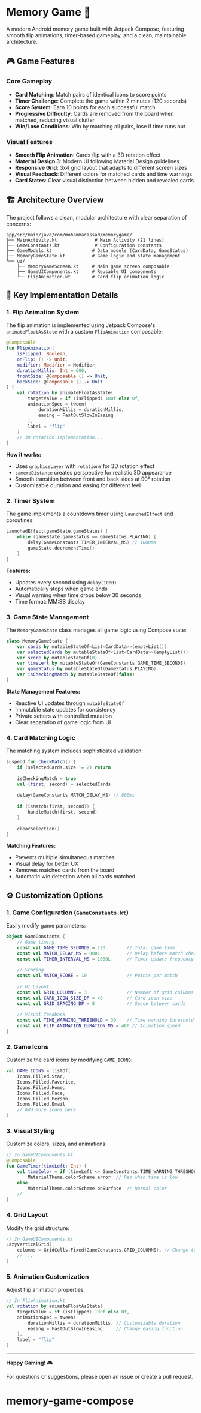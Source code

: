 # Memory Game 🧠

A modern Android memory game built with Jetpack Compose, featuring smooth flip animations, timer-based gameplay, and a clean, maintainable architecture.

## 🎮 Game Features

### Core Gameplay
- **Card Matching**: Match pairs of identical icons to score points
- **Timer Challenge**: Complete the game within 2 minutes (120 seconds)
- **Score System**: Earn 10 points for each successful match
- **Progressive Difficulty**: Cards are removed from the board when matched, reducing visual clutter
- **Win/Lose Conditions**: Win by matching all pairs, lose if time runs out

### Visual Features
- **Smooth Flip Animation**: Cards flip with a 3D rotation effect
- **Material Design 3**: Modern UI following Material Design guidelines
- **Responsive Grid**: 3x4 grid layout that adapts to different screen sizes
- **Visual Feedback**: Different colors for matched cards and time warnings
- **Card States**: Clear visual distinction between hidden and revealed cards

## 🏗️ Architecture Overview

The project follows a clean, modular architecture with clear separation of concerns:

```
app/src/main/java/com/mohammadassad/memorygame/
├── MainActivity.kt              # Main Activity (21 lines)
├── GameConstants.kt             # Configuration constants
├── GameModels.kt               # Data models (CardData, GameStatus)
├── MemoryGameState.kt          # Game logic and state management
└── ui/
    ├── MemoryGameScreen.kt     # Main game screen composable
    ├── GameUIComponents.kt     # Reusable UI components
    └── FlipAnimation.kt        # Card flip animation logic
```

## 🎯 Key Implementation Details

### 1. Flip Animation System

The flip animation is implemented using Jetpack Compose's `animateFloatAsState` with a custom `FlipAnimation` composable:

```kotlin
@Composable
fun FlipAnimation(
    isFlipped: Boolean,
    onFlip: () -> Unit,
    modifier: Modifier = Modifier,
    durationMillis: Int = 600,
    frontSide: @Composable () -> Unit,
    backSide: @Composable () -> Unit
) {
    val rotation by animateFloatAsState(
        targetValue = if (isFlipped) 180f else 0f,
        animationSpec = tween(
            durationMillis = durationMillis,
            easing = FastOutSlowInEasing
        ),
        label = "flip"
    )
    // 3D rotation implementation...
}
```

**How it works:**
- Uses `graphicsLayer` with `rotationY` for 3D rotation effect
- `cameraDistance` creates perspective for realistic 3D appearance
- Smooth transition between front and back sides at 90° rotation
- Customizable duration and easing for different feel

### 2. Timer System

The game implements a countdown timer using `LaunchedEffect` and coroutines:

```kotlin
LaunchedEffect(gameState.gameStatus) {
    while (gameState.gameStatus == GameStatus.PLAYING) {
        delay(GameConstants.TIMER_INTERVAL_MS) // 1000ms
        gameState.decrementTime()
    }
}
```

**Features:**
- Updates every second using `delay(1000)`
- Automatically stops when game ends
- Visual warning when time drops below 30 seconds
- Time format: MM:SS display

### 3. Game State Management

The `MemoryGameState` class manages all game logic using Compose state:

```kotlin
class MemoryGameState {
    var cards by mutableStateOf<List<CardData>>(emptyList())
    var selectedCards by mutableStateOf<List<CardData>>(emptyList())
    var score by mutableStateOf(0)
    var timeLeft by mutableStateOf(GameConstants.GAME_TIME_SECONDS)
    var gameStatus by mutableStateOf(GameStatus.PLAYING)
    var isCheckingMatch by mutableStateOf(false)
}
```

**State Management Features:**
- Reactive UI updates through `mutableStateOf`
- Immutable state updates for consistency
- Private setters with controlled mutation
- Clear separation of game logic from UI

### 4. Card Matching Logic

The matching system includes sophisticated validation:

```kotlin
suspend fun checkMatch() {
    if (selectedCards.size != 2) return
    
    isCheckingMatch = true
    val (first, second) = selectedCards
    
    delay(GameConstants.MATCH_DELAY_MS) // 800ms
    
    if (isMatch(first, second)) {
        handleMatch(first, second)
    }
    
    clearSelection()
}
```

**Matching Features:**
- Prevents multiple simultaneous matches
- Visual delay for better UX
- Removes matched cards from the board
- Automatic win detection when all cards matched

## ⚙️ Customization Options

### 1. Game Configuration (`GameConstants.kt`)

Easily modify game parameters:

```kotlin
object GameConstants {
    // Game timing
    const val GAME_TIME_SECONDS = 120        // Total game time
    const val MATCH_DELAY_MS = 800L          // Delay before match check
    const val TIMER_INTERVAL_MS = 1000L      // Timer update frequency
    
    // Scoring
    const val MATCH_SCORE = 10               // Points per match
    
    // UI Layout
    const val GRID_COLUMNS = 3               // Number of grid columns
    const val CARD_ICON_SIZE_DP = 48         // Card icon size
    const val GRID_SPACING_DP = 8            // Space between cards
    
    // Visual feedback
    const val TIME_WARNING_THRESHOLD = 30    // Time warning threshold
    const val FLIP_ANIMATION_DURATION_MS = 400 // Animation speed
}
```

### 2. Game Icons

Customize the card icons by modifying `GAME_ICONS`:

```kotlin
val GAME_ICONS = listOf(
    Icons.Filled.Star,
    Icons.Filled.Favorite,
    Icons.Filled.Home,
    Icons.Filled.Face,
    Icons.Filled.Person,
    Icons.Filled.Email
    // Add more icons here
)
```

### 3. Visual Styling

Customize colors, sizes, and animations:

```kotlin
// In GameUIComponents.kt
@Composable
fun GameTimer(timeLeft: Int) {
    val timeColor = if (timeLeft <= GameConstants.TIME_WARNING_THRESHOLD) 
        MaterialTheme.colorScheme.error  // Red when time is low
    else 
        MaterialTheme.colorScheme.onSurface  // Normal color
    // ...
}
```

### 4. Grid Layout

Modify the grid structure:

```kotlin
// In GameUIComponents.kt
LazyVerticalGrid(
    columns = GridCells.Fixed(GameConstants.GRID_COLUMNS), // Change to 4 for 4x3 grid
    // ...
)
```

### 5. Animation Customization

Adjust flip animation properties:

```kotlin
// In FlipAnimation.kt
val rotation by animateFloatAsState(
    targetValue = if (isFlipped) 180f else 0f,
    animationSpec = tween(
        durationMillis = durationMillis, // Customizable duration
        easing = FastOutSlowInEasing     // Change easing function
    ),
    label = "flip"
)
```

---

**Happy Gaming! 🎮**

For questions or suggestions, please open an issue or create a pull request.
# memory-game-compose
